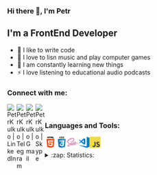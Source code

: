 ### Hi there 👋, I'm Petr

## I'm a FrontEnd Developer
- 💪 I like to write code
- 🎉 I love to lisn music and play computer games
- 🥅 I am constantly learning new things
- ⚡ I love listening to educational audio podcasts

### Connect with me:


[<img align="left" alt="PetrKulko | LinkedIn" width="22px" src="https://cdn.jsdelivr.net/npm/simple-icons@5.8.0/icons/linkedin.svg" />][linkedin]
[<img align="left" alt="PetrKulko | Telegram" width="22px" src="https://cdn.jsdelivr.net/npm/simple-icons@5.8.0/icons/telegram.svg" />][telegram]
[<img align="left" alt="PetrKulko | Gmail" width="22px" src="https://cdn.jsdelivr.net/npm/simple-icons@5.8.0/icons/gmail.svg" />][gmail]
[<img align="left" alt="PetrKulko | Skype" width="22px" src="https://cdn.jsdelivr.net/npm/simple-icons@5.8.0/icons/skype.svg" />][skype]

<br />

### Languages and Tools:

<img align="left" alt="HTML5" width="26px" src="https://raw.githubusercontent.com/github/explore/80688e429a7d4ef2fca1e82350fe8e3517d3494d/topics/html/html.png" />
<img align="left" alt="CSS3" width="26px" src="https://raw.githubusercontent.com/github/explore/80688e429a7d4ef2fca1e82350fe8e3517d3494d/topics/css/css.png" />
<img align="left" alt="Sass" width="26px" src="https://raw.githubusercontent.com/github/explore/80688e429a7d4ef2fca1e82350fe8e3517d3494d/topics/sass/sass.png" />
<img align="left" alt="Visual Studio Code" width="26px" src="https://raw.githubusercontent.com/github/explore/80688e429a7d4ef2fca1e82350fe8e3517d3494d/topics/visual-studio-code/visual-studio-code.png" />
<img align="left" alt="JavaScript" width="26px" src="https://raw.githubusercontent.com/github/explore/80688e429a7d4ef2fca1e82350fe8e3517d3494d/topics/javascript/javascript.png" />


<br />
<br />

<details>
  <summary>:zap: Statistics:</summary>
   <img align="left" alt="codeSTACKr's GitHub Stats" src="https://github-readme-stats.vercel.app/api/top-langs/?username=PetrKulko&langs_count=8&layout=compact" />
    <br />
    <img align="left" alt="codeSTACKr's GitHub Stats" src="https://github-readme-stats.vercel.app/api?username=PetrKulko&show_icons=true" />
</details>

[linkedin]: https://www.linkedin.com/in/kulkop
[telegram]: https://t.me/KulkoP
[gmail]: petrokulko@gmail.com
[skype]: https://join.skype.com/invite/BcdBIcgqMVpr

